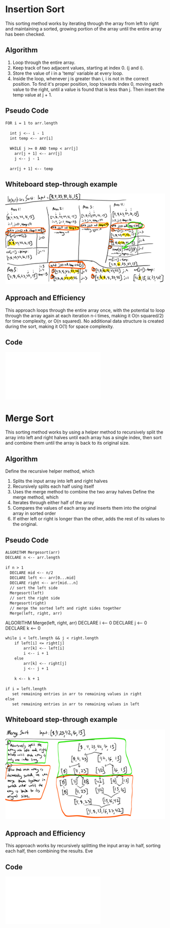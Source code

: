 # Insertion Sort
This sorting method works by iterating through the array from left to right and maintaining a sorted, growing portion of the array until the entire array has been checked.

## Algorithm
1. Loop through the entire array.
2. Keep track of two adjacent values, starting at index 0. (j and i).
3. Store the value of i in a 'temp' variable at every loop.
4. Inside the loop, whenever j is greater than i, i is not in the correct position. To find it's proper position, loop towards index 0, moving each value to the right, until a value is found that is less than j. Then insert the temp value at j + 1.

## Pseudo Code
  
    FOR i = 1 to arr.length
    
      int j <-- i - 1
      int temp <-- arr[i]
      
      WHILE j >= 0 AND temp < arr[j]
        arr[j + 1] <-- arr[j]
        j <-- j - 1
        
      arr[j + 1] <-- temp

## Whiteboard step-through example
![Whiteboard](./assets/insertionSortDrawing.png)

## Approach and Efficiency
This approach loops through the entire array once, with the potential to loop through the array again at each iteration n-i times, making it O(n squared/2) for time complexity, or O(n squared). No additional data structure is created during the sort, making it O(1) for space complexity.

## Code
![Code](./utilities/src/main/java/utilities/Sort.java)



# Merge Sort
This sorting method works by using a helper method to recursively split the array into left and right halves until each array has a single index, then sort and combine them until the array is back to its original size.

## Algorithm
Define the recursive helper method, which
  1. Splits the input array into left and right halves
  2. Recursively splits each half using itself
  3. Uses the merge method to combine the two array halves
Define the merge method, which
  1. Iterates through either half of the array
  2. Compares the values of each array and inserts them into the original array in sorted order
  3. If either left or right is longer than the other, adds the rest of its values to the original.

## Pseudo Code
  
    ALGORITHM Mergesort(arr)
    DECLARE n <-- arr.length
           
    if n > 1
      DECLARE mid <-- n/2
      DECLARE left <-- arr[0...mid]
      DECLARE right <-- arr[mid...n]
      // sort the left side
      Mergesort(left)
      // sort the right side
      Mergesort(right)
      // merge the sorted left and right sides together
      Merge(left, right, arr)

ALGORITHM Merge(left, right, arr)
    DECLARE i <-- 0
    DECLARE j <-- 0
    DECLARE k <-- 0

    while i < left.length && j < right.length
        if left[i] <= right[j]
            arr[k] <-- left[i]
            i <-- i + 1
        else
            arr[k] <-- right[j]
            j <-- j + 1
            
        k <-- k + 1

    if i = left.length
       set remaining entries in arr to remaining values in right
    else
       set remaining entries in arr to remaining values in left

## Whiteboard step-through example
![Whiteboard](./assets/mergeSortDrawing.png)

## Approach and Efficiency
This approach works by recursively splitting the input array in half, sorting each half, then combining the results. Eve

## Code
![Code](./utilities/src/main/java/utilities/Sort.java)

